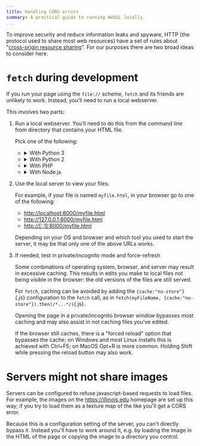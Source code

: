 ```yaml
---
title: Handling CORS errors
summary: A practical guide to running WebGL locally.
...
```


<style> summary > p { display: inline; } </style>

To improve security and reduce information leaks and spyware, HTTP (the protocol used to share most web resources) have a set of rules about "[cross-origin resource sharing](https://developer.mozilla.org/en-US/docs/Web/HTTP/CORS)".
For our purposes there are two broad ideas to consider here.

# `fetch` during development

If you run your page using the `file://` scheme, `fetch` and its friends are unlikely to work.
Instead, you'll need to run a local webserver.

This involves two parts:

1. Run a local webserver.
    You'll need to do this from the command line from directory that contains your HTML file.
    
    Pick one of the following:
    
    -  <details><summary>With Python 3</summary>
        
        ````sh
        python -m http.server
        ````
        
        </details>
    
    -   <details><summary>With Python 2</summary>
        
        ````sh
        python -m SimpleHTTPServer
        ````
        
        </details>

    -   <details><summary>With PHP</summary>
        
        ````sh
        php -S [::1]:8080
        ````
        
        </details>

    -   <details><summary>With Node.js</summary>
        Install once with `npm install -g httpserver`{.sh}.
        
        Once installed, run

        ````sh
        httpserver 8000 localhost
        ````
        
        </details>

2. Use the local server to view your files.

    For example, if your file is named `myfile.html`, in your browser go to one of the following:
    
    - <http://localhost:8000/myfile.html>
    - <http://127.0.0.1:8000/myfile.html>
    - <http://[::1]:8000/myfile.html>
    
    Depending on your OS and browser and which tool you used to start the server, it may be that only one of the above URLs works.

3. If needed, test in private/incognito mode and force-refresh

    Some combinations of operating system, browser, and server may result in excessive caching.
    This results in edits you make to local files not being visible in the browser: the old versions of the files are still served.
    
    For `fetch`, caching can be avoided by adding the `{cache:"no-store"}`{.js} configuration to the `fetch` call,
    as in `fetch(myFileName, {cache:"no-store"}).then(/*...*/)`{.js}.

    Opening the page in a private/incognito browser window bypasses most caching and may also assist in not caching files you've edited.

    If the browser still caches, there is a "forced reload" option that bypasses the cache;
    on Windows and most Linux installs this is achieved with Ctrl+F5; on MacOS Opt+R is more common.
    Holding Shift while pressing the reload button may also work.

# Servers might not share images

Servers can be configured to refuse javascript-based requests to load files.
For example, the images on the <https://illinois.edu> homepage are set up this way;
if you try to load them as a texture map of the like you'll get a CORS error.

Because this is a configuration setting of the server, you can't directly bypass it.
Instead you'll have to work around it, e.g. by loading the image in the HTML of the page or copying the image to a directory you control.
